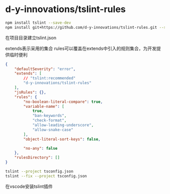 # d-y-innovations/tslint-rules

```bash
npm install tslint --save-dev
npm install git+https://github.com/d-y-innovations/tslint-rules.git --save-dev
```

在项目目录建立tslint.json

extends表示采用的集合
rules可以覆盖在extends中引入的规则集合，为开发提供临时便利

```json
{
    "defaultSeverity": "error",
    "extends": [
        // "tslint:recommended"
        "d-y-innovations/tslint-rules"
    ],
    "jsRules": {},
    "rules": {
        "no-boolean-literal-compare": true,
        "variable-name": [
            true, 
            "ban-keywords", 
            "check-format", 
            "allow-leading-underscore", 
            "allow-snake-case"
        ],
        "object-literal-sort-keys": false,

        "no-any": false
    },
    "rulesDirectory": []
}
```

```bash
tslint --project tsconfig.json
tslint --fix --project tsconfig.json
```

在vscode安装tslint插件


